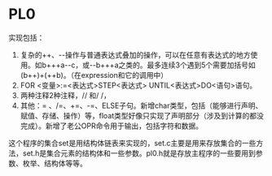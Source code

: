 # PL0

实现包括：
1. 复杂的++、--操作与普通表达式叠加的操作，可以在任意有表达式的地方使用。如b+++a--c，或--b+++a之类的。最多连续3个遇到5个需要加括号如(b++)+(++b)。（在expression和它的调用中）
2. FOR <变量>:=<表达式>STEP<表达式> UNTIL<表达式>DO<语句>语句。
3. 两种注释2种注释，// 和/ /，
4. 其他：= 、/=、+=、-=、ELSE子句。新增char类型，包括（能够进行声明、赋值、存储、操作）等，float类型好像只实现了声明部分（涉及到计算的都没完成）。新增了老公OPR命令用于输出，包括字符和数据。

这个程序的集合set是用结构体链表来实现的，set.c主要是用来存放集合的一些方法，set.h是集合元素的结构体和一些参数。pl0.h就是存放主程序的一些要用到参数、枚举、结构体等等。
